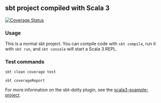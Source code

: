 ## sbt project compiled with Scala 3

[![Coverage Status](https://coveralls.io/repos/github/leotschritter/kniffel/badge.svg?branch=main)](https://coveralls.io/github/leotschritter/kniffel?branch=main)

### Usage

This is a normal sbt project. You can compile code with `sbt compile`, run it with `sbt run`, and `sbt console` will start a Scala 3 REPL.

### Test commands

```
sbt clean coverage test
```
```
sbt coverageReport
```

For more information on the sbt-dotty plugin, see the
[scala3-example-project](https://github.com/scala/scala3-example-project/blob/main/README.md).
